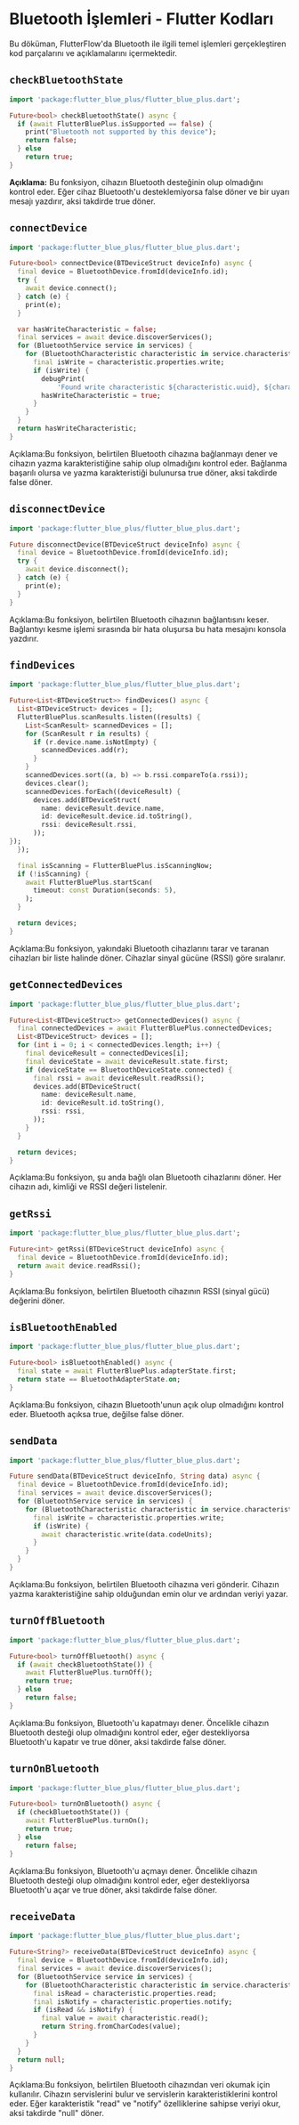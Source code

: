 # Bluetooth İşlemleri - Flutter Kodları

Bu döküman, FlutterFlow'da Bluetooth ile ilgili temel işlemleri gerçekleştiren kod parçalarını ve açıklamalarını içermektedir.

## `checkBluetoothState`

```dart
import 'package:flutter_blue_plus/flutter_blue_plus.dart';

Future<bool> checkBluetoothState() async {
  if (await FlutterBluePlus.isSupported == false) {
    print("Bluetooth not supported by this device");
    return false;
  } else
    return true;
}
```
**Açıklama:** Bu fonksiyon, cihazın Bluetooth desteğinin olup olmadığını kontrol eder. Eğer cihaz Bluetooth'u desteklemiyorsa false döner ve bir uyarı mesajı yazdırır, aksi takdirde true döner.

## `connectDevice`

```dart
import 'package:flutter_blue_plus/flutter_blue_plus.dart';

Future<bool> connectDevice(BTDeviceStruct deviceInfo) async {
  final device = BluetoothDevice.fromId(deviceInfo.id);
  try {
    await device.connect();
  } catch (e) {
    print(e);
  }

  var hasWriteCharacteristic = false;
  final services = await device.discoverServices();
  for (BluetoothService service in services) {
    for (BluetoothCharacteristic characteristic in service.characteristics) {
      final isWrite = characteristic.properties.write;
      if (isWrite) {
        debugPrint(
            'Found write characteristic ${characteristic.uuid}, ${characteristic.properties}');
        hasWriteCharacteristic = true;
      }
    }
  }
  return hasWriteCharacteristic;
}
```
Açıklama:Bu fonksiyon, belirtilen Bluetooth cihazına bağlanmayı dener ve cihazın yazma karakteristiğine sahip olup olmadığını kontrol eder. Bağlanma başarılı olursa ve yazma karakteristiği bulunursa true döner, aksi takdirde false döner.

## `disconnectDevice`

```dart
import 'package:flutter_blue_plus/flutter_blue_plus.dart';

Future disconnectDevice(BTDeviceStruct deviceInfo) async {
  final device = BluetoothDevice.fromId(deviceInfo.id);
  try {
    await device.disconnect();
  } catch (e) {
    print(e);
  }
}
```
Açıklama:Bu fonksiyon, belirtilen Bluetooth cihazının bağlantısını keser. Bağlantıyı kesme işlemi sırasında bir hata oluşursa bu hata mesajını konsola yazdırır.

## `findDevices`

```dart
import 'package:flutter_blue_plus/flutter_blue_plus.dart';

Future<List<BTDeviceStruct>> findDevices() async {
  List<BTDeviceStruct> devices = [];
  FlutterBluePlus.scanResults.listen((results) {
    List<ScanResult> scannedDevices = [];
    for (ScanResult r in results) {
      if (r.device.name.isNotEmpty) {
        scannedDevices.add(r);
      }
    }
    scannedDevices.sort((a, b) => b.rssi.compareTo(a.rssi));
    devices.clear();
    scannedDevices.forEach((deviceResult) {
      devices.add(BTDeviceStruct(
        name: deviceResult.device.name,
        id: deviceResult.device.id.toString(),
        rssi: deviceResult.rssi,
      ));
});
  });

  final isScanning = FlutterBluePlus.isScanningNow;
  if (!isScanning) {
    await FlutterBluePlus.startScan(
      timeout: const Duration(seconds: 5),
    );
  }

  return devices;
}
```
Açıklama:Bu fonksiyon, yakındaki Bluetooth cihazlarını tarar ve taranan cihazları bir liste halinde döner. Cihazlar sinyal gücüne (RSSI) göre sıralanır.

## `getConnectedDevices`

```dart
import 'package:flutter_blue_plus/flutter_blue_plus.dart';

Future<List<BTDeviceStruct>> getConnectedDevices() async {
  final connectedDevices = await FlutterBluePlus.connectedDevices;
  List<BTDeviceStruct> devices = [];
  for (int i = 0; i < connectedDevices.length; i++) {
    final deviceResult = connectedDevices[i];
    final deviceState = await deviceResult.state.first;
    if (deviceState == BluetoothDeviceState.connected) {
      final rssi = await deviceResult.readRssi();
      devices.add(BTDeviceStruct(
        name: deviceResult.name,
        id: deviceResult.id.toString(),
        rssi: rssi,
      ));
    }
  }

  return devices;
}
```
Açıklama:Bu fonksiyon, şu anda bağlı olan Bluetooth cihazlarını döner. Her cihazın adı, kimliği ve RSSI değeri listelenir.

## `getRssi`

```dart
import 'package:flutter_blue_plus/flutter_blue_plus.dart';

Future<int> getRssi(BTDeviceStruct deviceInfo) async {
  final device = BluetoothDevice.fromId(deviceInfo.id);
  return await device.readRssi();
}
```
Açıklama:Bu fonksiyon, belirtilen Bluetooth cihazının RSSI (sinyal gücü) değerini döner.

## `isBluetoothEnabled`

```dart
import 'package:flutter_blue_plus/flutter_blue_plus.dart';

Future<bool> isBluetoothEnabled() async {
  final state = await FlutterBluePlus.adapterState.first;
  return state == BluetoothAdapterState.on;
}
```
Açıklama:Bu fonksiyon, cihazın Bluetooth'unun açık olup olmadığını kontrol eder. Bluetooth açıksa true, değilse false döner.

## `sendData`

```dart
import 'package:flutter_blue_plus/flutter_blue_plus.dart';

Future sendData(BTDeviceStruct deviceInfo, String data) async {
  final device = BluetoothDevice.fromId(deviceInfo.id);
  final services = await device.discoverServices();
  for (BluetoothService service in services) {
    for (BluetoothCharacteristic characteristic in service.characteristics) {
      final isWrite = characteristic.properties.write;
      if (isWrite) {
        await characteristic.write(data.codeUnits);
      }
    }
  }
}
```
Açıklama:Bu fonksiyon, belirtilen Bluetooth cihazına veri gönderir. Cihazın yazma karakteristiğine sahip olduğundan emin olur ve ardından veriyi yazar.

## `turnOffBluetooth`

```dart
import 'package:flutter_blue_plus/flutter_blue_plus.dart';

Future<bool> turnOffBluetooth() async {
  if (await checkBluetoothState()) {
    await FlutterBluePlus.turnOff();
    return true;
  } else
    return false;
}
```
Açıklama:Bu fonksiyon, Bluetooth'u kapatmayı dener. Öncelikle cihazın Bluetooth desteği olup olmadığını kontrol eder, eğer destekliyorsa Bluetooth'u kapatır ve true döner, aksi takdirde false döner.

## `turnOnBluetooth`

```dart
import 'package:flutter_blue_plus/flutter_blue_plus.dart';

Future<bool> turnOnBluetooth() async {
  if (checkBluetoothState()) {
    await FlutterBluePlus.turnOn();
    return true;
  } else
    return false;
}
```
Açıklama:Bu fonksiyon, Bluetooth'u açmayı dener. Öncelikle cihazın Bluetooth desteği olup olmadığını kontrol eder, eğer destekliyorsa Bluetooth'u açar ve true döner, aksi takdirde false döner.

## `receiveData`

```dart
import 'package:flutter_blue_plus/flutter_blue_plus.dart';

Future<String?> receiveData(BTDeviceStruct deviceInfo) async {
  final device = BluetoothDevice.fromId(deviceInfo.id);
  final services = await device.discoverServices();
  for (BluetoothService service in services) {
    for (BluetoothCharacteristic characteristic in service.characteristics) {
      final isRead = characteristic.properties.read;
      final isNotify = characteristic.properties.notify;
      if (isRead && isNotify) {
        final value = await characteristic.read();
        return String.fromCharCodes(value);
      }
    }
  }
  return null;
}
```
Açıklama:Bu fonksiyon, belirtilen Bluetooth cihazından veri okumak için kullanılır. Cihazın servislerini bulur ve servislerin karakteristiklerini kontrol eder. Eğer karakteristik "read" ve "notify" özelliklerine sahipse veriyi okur, aksi takdirde "null" döner.
